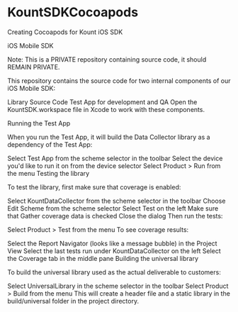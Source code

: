# KountSDKCocoapods
Creating Cocoapods for Kount iOS SDK

iOS Mobile SDK

Note: This is a PRIVATE repository containing source code, it should REMAIN PRIVATE.

This repository contains the source code for two internal components of our iOS Mobile SDK:

Library Source Code
Test App for development and QA
Open the KountSDK.workspace file in Xcode to work with these components.

Running the Test App

When you run the Test App, it will build the Data Collector library as a dependency of the Test App:

Select Test App from the scheme selector in the toolbar
Select the device you'd like to run it on from the device selector
Select Product > Run from the menu
Testing the library

To test the library, first make sure that coverage is enabled:

Select KountDataCollector from the scheme selector in the toolbar
Choose Edit Scheme from the scheme selector
Select Test on the left
Make sure that Gather coverage data is checked
Close the dialog
Then run the tests:

Select Product > Test from the menu
To see coverage results:

Select the Report Navigator (looks like a message bubble) in the Project View
Select the last tests run under KountDataCollector on the left
Select the Coverage tab in the middle pane
Building the universal library

To build the universal library used as the actual deliverable to customers:

Select UniversalLibrary in the scheme selector in the toolbar
Select Product > Build from the menu
This will create a header file and a static library in the build/universal folder in the project directory.

